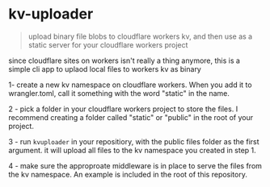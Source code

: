 # kv-uploader

> upload binary file blobs to cloudflare workers kv, and then use as a static server for your cloudflare workers project

since cloudflare sites on workers isn't really a thing anymore, this is a simple cli app to uplaod local files to workers kv as binary

1- create a new kv namespace on cloudflare workers. When you add it to wrangler.toml, call it something with the word "static" in the name.

2 - pick a folder in your cloudflare workers project to store the files. I recommend creating a folder called "static" or "public" in the root of your project.

3 - run `kvuploader` in your repositiory, with the public files folder as the first argument. it will upload all files to the kv namespace you created in step 1.

4 - make sure the approproate middleware is in place to serve the files from the kv namespace. An example is included in the root of this repository.